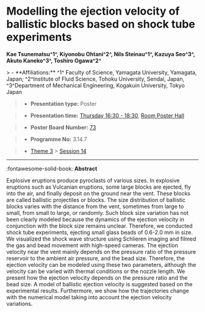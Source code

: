 # Modelling the ejection velocity of ballistic blocks based on shock tube experiments

**Kae Tsunematsu^1^, Kiyonobu Ohtani^2^, Nils Steinau^1^, Kazuya Seo^3^, Akuto Kaneko^3^, Toshiro Ogawa^2^**

<!-- more -->> - **Affiliations:** ^1^ Faculty of Science, Yamagata University, Yamagata, Japan; ^2^Institute of Fluid Science, Tohoku University, Sendai, Japan, ^3^Department of Mechanical Engineering, Kogakuin University, Tokyo Japan

> - **Presentation type:** Poster

> - **Presentation time:** [Thursday 16:30 - 18:30](../sessions_comparison.md#__tabbed_3_6), [Room Poster Hall](../maps_venue.md#__tabbed_1_1)

> - **Poster Board Number:** [73](../map_poster_boards.md#thursday)

> - **Programme No:** 3.14.7

> - [Theme 3](../theme3.md) > [Session 14](../sessions/session-3-14.md)

--- 

:fontawesome-solid-book: **Abstract**

Explosive eruptions produce pyroclasts of various sizes. In explosive eruptions such as Vulcanian eruptions, some large blocks are ejected, fly into the air, and finally deposit on the ground near the vent. These blocks are called ballistic projectiles or blocks. The size distribution of ballistic blocks varies with the distance from the vent, sometimes from large to small, from small to large, or randomly. Such block size variation has not been clearly modeled because the dynamics of the ejection velocity in conjunction with the block size remains unclear. Therefore, we conducted shock tube experiments, ejecting small glass beads of 0.6-2.0 mm in size. We visualized the shock wave structure using Schlieren imaging and filmed the gas and bead movement with high-speed cameras. The ejection velocity near the vent mainly depends on the pressure ratio of the pressure reservoir to the ambient air pressure, and the bead size. Therefore, the ejection velocity can be modeled using these two parameters, although the velocity can be varied with thermal conditions or the nozzle length. We present how the ejection velocity depends on the pressure ratio and the bead size. A model of ballistic ejection velocity is suggested based on the experimental results. Furthermore, we show how the trajectories change with the numerical model taking into account the ejection velocity variations.

